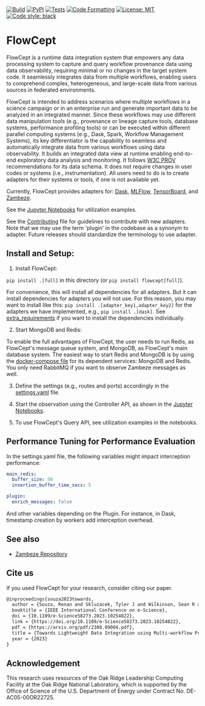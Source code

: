 [![Build](https://github.com/ORNL/flowcept/actions/workflows/create-release-n-publish.yml/badge.svg)](https://github.com/ORNL/flowcept/actions/workflows/create-release-n-publish.yml)
[![PyPI](https://badge.fury.io/py/flowcept.svg)](https://pypi.org/project/flowcept)
[![Tests](https://github.com/ORNL/flowcept/actions/workflows/run-tests.yml/badge.svg)](https://github.com/ORNL/flowcept/actions/workflows/run-tests.yml)
[![Code Formatting](https://github.com/ORNL/flowcept/actions/workflows/code-formatting.yml/badge.svg)](https://github.com/ORNL/flowcept/actions/workflows/code-formatting.yml)
[![License: MIT](https://img.shields.io/github/license/ORNL/flowcept)](LICENSE)
[![Code style: black](https://img.shields.io/badge/code%20style-black-000000.svg)](https://github.com/psf/black)

# FlowCept

FlowCept is a runtime data integration system that empowers any data processing system to capture and query workflow 
provenance data using data observability, requiring minimal or no changes in the target system code. It seamlessly integrates data from multiple workflows, enabling users to comprehend complex, heterogeneous, and large-scale data from various sources in federated environments.

FlowCept is intended to address scenarios where multiple workflows in a science campaign or in an enterprise run and generate 
important data to be analyzed in an integrated manner. Since these workflows may use different data manipulation tools (e.g., provenance or lineage capture tools, database systems, performance profiling tools) or can be executed within
different parallel computing systems (e.g., Dask, Spark, Workflow Management Systems), its key differentiator is the 
capability to seamless and automatically integrate data from various workflows using data observability.
It builds an integrated data view at runtime enabling end-to-end exploratory data analysis and monitoring.
It follows [W3C PROV](https://www.w3.org/TR/prov-overview/) recommendations for its data schema.
It does not require changes in user codes or systems (i.e., instrumentation). 
All users need to do is to create adapters for their systems or tools, if one is not available yet. 

Currently, FlowCept provides adapters for: [Dask](https://www.dask.org/), [MLFlow](https://mlflow.org/), [TensorBoard](https://www.tensorflow.org/tensorboard), and [Zambeze](https://github.com/ORNL/zambeze). 

See the [Jupyter Notebooks](notebooks) for utilization examples.

See the [Contributing](CONTRIBUTING.md) file for guidelines to contribute with new adapters. Note that we may use the
term 'plugin' in the codebase as a synonym to adapter. Future releases should standardize the terminology to use adapter.


## Install and Setup:

1. Install FlowCept: 

`pip install .[full]` in this directory (or `pip install flowcept[full]`).

For convenience, this will install all dependencies for all adapters. But it can install
dependencies for adapters you will not use. For this reason, you may want to install 
like this: `pip install .[adapter_key1,adapter_key2]` for the adapters we have implemented, e.g., `pip install .[dask]`.
See [extra_requirements](extra_requirements) if you want to install the dependencies individually.
 
2. Start MongoDB and Redis:

To enable the full advantages of FlowCept, the user needs to run Redis, as FlowCept's message queue system, and MongoDB, as FlowCept's main database system.
The easiest way to start Redis and MongoDB is by using the [docker-compose file](deployment/compose.yml) for its dependent services: 
MongoDB and Redis. You only need RabbitMQ if you want to observe Zambeze messages as well.

3. Define the settings (e.g., routes and ports) accordingly in the [settings.yaml](resources/settings.yaml) file.

4. Start the observation using the Controller API, as shown in the [Jupyter Notebooks](notebooks).

5. To use FlowCept's Query API, see utilization examples in the notebooks.


## Performance Tuning for Performance Evaluation

In the settings.yaml file, the following variables might impact interception performance:

```yaml
main_redis:
  buffer_size: 50
  insertion_buffer_time_secs: 5

plugin:
  enrich_messages: false
```

And other variables depending on the Plugin. For instance, in Dask, timestamp creation by workers add interception overhead.

## See also

- [Zambeze Repository](https://github.com/ORNL/zambeze)

## Cite us

If you used FlowCept for your research, consider citing our paper.

```latex
@inproceedings{souza2023towards,  
  author = {Souza, Renan and Skluzacek, Tyler J and Wilkinson, Sean R and Ziatdinov, Maxim and da Silva, Rafael Ferreira},
  booktitle = {IEEE International Conference on e-Science},
  doi = {10.1109/e-Science58273.2023.10254822},
  link = {https://doi.org/10.1109/e-Science58273.2023.10254822},
  pdf = {https://arxiv.org/pdf/2308.09004.pdf},
  title = {Towards Lightweight Data Integration using Multi-workflow Provenance and Data Observability},
  year = {2023}
}

```

## Acknowledgement

This research uses resources of the Oak Ridge Leadership Computing Facility 
at the Oak Ridge National Laboratory, which is supported by the Office of 
Science of the U.S. Department of Energy under Contract No. DE-AC05-00OR22725.
